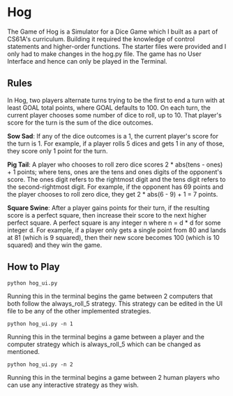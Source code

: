 # Hog
The Game of Hog is a Simulator for a Dice Game which I built as a part of CS61A's curriculum. Building it required the knowledge of control statements and higher-order functions. The starter files were provided and I only had to make changes in the hog.py file. The game has no User Interface and hence can only be played in the Terminal.

## Rules

In Hog, two players alternate turns trying to be the first to end a turn with at least GOAL total points, where GOAL defaults to 100. On each turn, the current player chooses some number of dice to roll, up to 10. That player's score for the turn is the sum of the dice outcomes.

**Sow Sad**: If any of the dice outcomes is a 1, the current player's score for the turn is 1. For example, if a player rolls 5 dices and gets 1 in any of those, they score only 1 point for the turn.

**Pig Tail**: A player who chooses to roll zero dice scores 2 * abs(tens - ones) + 1 points; where tens, ones are the tens and ones digits of the opponent's score. The ones digit refers to the rightmost digit and the tens digit refers to the second-rightmost digit. For example, if the opponent has 69 points and the player chooses to roll zero dice, they get 2 * abs(6 - 9) + 1 = 7 points.

**Square Swine**: After a player gains points for their turn, if the resulting score is a perfect square, then increase their score to the next higher perfect square. A perfect square is any integer n where n = d * d for some integer d. For example, if a player only gets a single point from 80 and lands at 81 (which is 9 squared), then their new score becomes 100 (which is 10 squared) and they win the game.

## How to Play

```
python hog_ui.py
```
Running this in the terminal begins the game between 2 computers that both follow the always_roll_5 strategy. This strategy can be edited in the UI file to be any of the other implemented strategies.

```
python hog_ui.py -n 1
```
Running this in the terminal begins a game between a player and the computer strategy which is always_roll_5 which can be changed as mentioned.

```
python hog_ui.py -n 2
```
Running this in the terminal begins a game between 2 human players who can use any interactive strategy as they wish.

